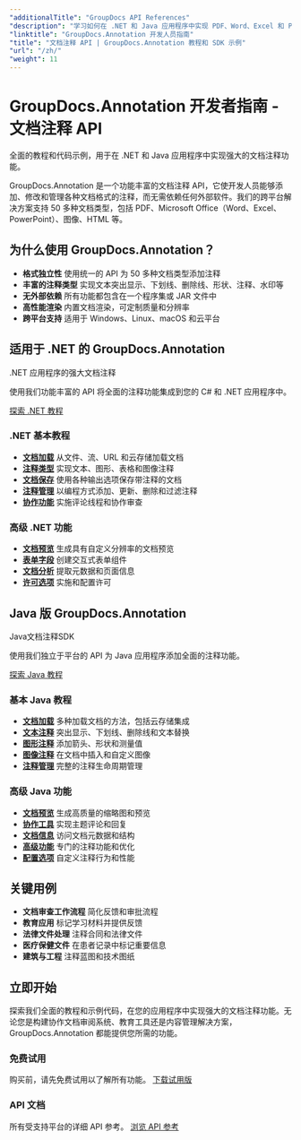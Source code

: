 ```yaml
---
"additionalTitle": "GroupDocs API References"
"description": "学习如何在 .NET 和 Java 应用程序中实现 PDF、Word、Excel 和 PowerPoint 文档注释。本教程包含文本标记、注释、形状和协作功能的分步教程。"
"linktitle": "GroupDocs.Annotation 开发人员指南"
"title": "文档注释 API | GroupDocs.Annotation 教程和 SDK 示例"
"url": "/zh/"
"weight": 11
---
```


# GroupDocs.Annotation 开发者指南 - 文档注释 API

全面的教程和代码示例，用于在 .NET 和 Java 应用程序中实现强大的文档注释功能。

GroupDocs.Annotation 是一个功能丰富的文档注释 API，它使开发人员能够添加、修改和管理各种文档格式的注释，而无需依赖任何外部软件。我们的跨平台解决方案支持 50 多种文档类型，包括 PDF、Microsoft Office（Word、Excel、PowerPoint）、图像、HTML 等。

## 为什么使用 GroupDocs.Annotation？

- **格式独立性** 使用统一的 API 为 50 多种文档类型添加注释
- **丰富的注释类型** 实现文本突出显示、下划线、删除线、形状、注释、水印等
- **无外部依赖** 所有功能都包含在一个程序集或 JAR 文件中
- **高性能渲染** 内置文档渲染，可定制质量和分辨率
- **跨平台支持** 适用于 Windows、Linux、macOS 和云平台

## 适用于 .NET 的 GroupDocs.Annotation

.NET 应用程序的强大文档注释

使用我们功能丰富的 API 将全面的注释功能集成到您的 C# 和 .NET 应用程序中。

[探索 .NET 教程](./net/)

### .NET 基本教程

- [**文档加载**](./net/document-loading) 从文件、流、URL 和云存储加载文档
- [**注释类型**](./net/text-annotations) 实现文本、图形、表格和图像注释
- [**文档保存**](./net/document-saving) 使用各种输出选项保存带注释的文档
- [**注释管理**](./net/annotation-management) 以编程方式添加、更新、删除和过滤注释
- [**协作功能**](./net/reply-management) 实施评论线程和协作审查

### 高级 .NET 功能

- [**文档预览**](./net/document-preview) 生成具有自定义分辨率的文档预览
- [**表单字段**](./net/form-field-annotations) 创建交互式表单组件
- [**文档分析**](./net/document-information) 提取元数据和页面信息
- [**许可选项**](./net/licensing-and-configuration) 实施和配置许可

## Java 版 GroupDocs.Annotation

Java文档注释SDK

使用我们独立于平台的 API 为 Java 应用程序添加全面的注释功能。

[探索 Java 教程](./java/)

### 基本 Java 教程

- [**文档加载**](./java/document-loading) 多种加载文档的方法，包括云存储集成
- [**文本注释**](./java/text-annotations) 突出显示、下划线、删除线和文本替换
- [**图形注释**](./java/graphical-annotations) 添加箭头、形状和测量值
- [**图像注释**](./java/image-annotations) 在文档中插入和自定义图像  
- [**注释管理**](./java/annotation-management) 完整的注释生命周期管理

### 高级 Java 功能

- [**文档预览**](./java/document-preview) 生成高质量的缩略图和预览
- [**协作工具**](./java/reply-management) 实现主题评论和回复
- [**文档信息**](./java/document-information) 访问文档元数据和结构
- [**高级功能**](./java/advanced-features) 专门的注释功能和优化
- [**配置选项**](./java/licensing-and-configuration) 自定义注释行为和性能

## 关键用例

- **文档审查工作流程** 简化反馈和审批流程
- **教育应用** 标记学习材料并提供反馈
- **法律文件处理** 注释合同和法律文件
- **医疗保健文件** 在患者记录中标记重要信息
- **建筑与工程** 注释蓝图和技术图纸

## 立即开始

探索我们全面的教程和示例代码，在您的应用程序中实现强大的文档注释功能。无论您是构建协作文档审阅系统、教育工具还是内容管理解决方案，GroupDocs.Annotation 都能提供您所需的功能。

### 免费试用
购买前，请先免费试用以了解所有功能。
[下载试用版](https://releases.groupdocs.com/annotation/)

### API 文档
所有受支持平台的详细 API 参考。
[浏览 API 参考](https://reference.groupdocs.com/annotation/)